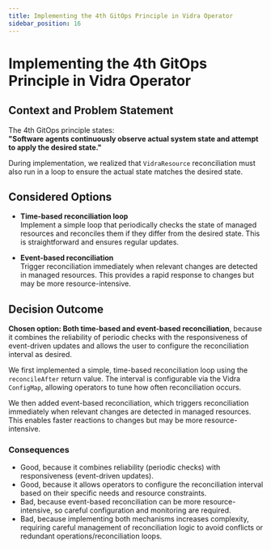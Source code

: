 ```yaml
---
title: Implementing the 4th GitOps Principle in Vidra Operator
sidebar_position: 16
---
```


# Implementing the 4th GitOps Principle in Vidra Operator

## Context and Problem Statement

The 4th GitOps principle states:  
**"Software agents continuously observe actual system state and attempt to apply the desired state."**

During implementation, we realized that `VidraResource` reconciliation must also run in a loop to ensure the actual state matches the desired state.

## Considered Options

* **Time-based reconciliation loop**  
    Implement a simple loop that periodically checks the state of managed resources and reconciles them if they differ from the desired state. This is straightforward and ensures regular updates.

* **Event-based reconciliation**  
    Trigger reconciliation immediately when relevant changes are detected in managed resources. This provides a rapid response to changes but may be more resource-intensive.

## Decision Outcome

**Chosen option: Both time-based and event-based reconciliation**, because it combines the reliability of periodic checks with the responsiveness of event-driven updates and allows the user to configure the reconciliation interval as desired.

We first implemented a simple, time-based reconciliation loop using the `reconcileAfter` return value. The interval is configurable via the Vidra `ConfigMap`, allowing operators to tune how often reconciliation occurs.

We then added event-based reconciliation, which triggers reconciliation immediately when relevant changes are detected in managed resources. This enables faster reactions to changes but may be more resource-intensive.

### Consequences

* Good, because it combines reliability (periodic checks) with responsiveness (event-driven updates).
* Good, because it allows operators to configure the reconciliation interval based on their specific needs and resource constraints.
* Bad, because event-based reconciliation can be more resource-intensive, so careful configuration and monitoring are required.
* Bad, because implementing both mechanisms increases complexity, requiring careful management of reconciliation logic to avoid conflicts or redundant operations/reconciliation loops.

